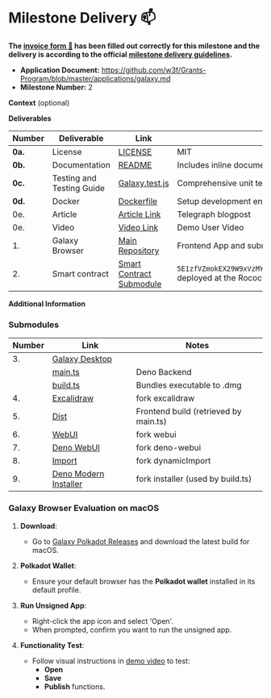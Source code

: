 # Milestone Delivery :mailbox:

**The [invoice form :pencil:](https://docs.google.com/forms/d/e/1FAIpQLSfmNYaoCgrxyhzgoKQ0ynQvnNRoTmgApz9NrMp-hd8mhIiO0A/viewform) has been filled out correctly for this milestone and the delivery is according to the official [milestone delivery guidelines](https://github.com/w3f/Grants-Program/blob/master/docs/Support%20Docs/milestone-deliverables-guidelines.md).**  

* **Application Document:** https://github.com/w3f/Grants-Program/blob/master/applications/galaxy.md
* **Milestone Number:** 2

**Context** (optional)

**Deliverables**

| Number | Deliverable | Link | Notes |
|-------|-------------|------|-------|
| **0a.** | License | [LICENSE](https://github.com/7flash/galaxy-polkadot/blob/milestone2/LICENSE) | MIT |
| **0b.** | Documentation | [README](https://github.com/7flash/galaxy-polkadot/blob/milestone2/README.md) | Includes inline documentation and tutorial |
| **0c.** | Testing and Testing Guide | [Galaxy.test.js](https://github.com/7flash/galaxy-polkadot/blob/milestone2/tests/Galaxy.test.js) | Comprehensive unit tests |
| **0d.** | Docker | [Dockerfile](https://github.com/7flash/galaxy-polkadot/blob/milestone2/Dockerfile) | Setup development environment |
| 0e. | Article | [Article Link](https://telegra.ph/Galaxy-Browser-v111-09-28) | Telegraph blogpost |
| 0e. | Video | [Video Link](https://www.youtube.com/watch?v=U1TshR00K8Q) | Demo User Video |
| 1. | Galaxy Browser | [Main Repository](https://github.com/7flash/galaxy-polkadot/tree/milestone2) | Frontend App and submodules |
| 2. | Smart contract | [Smart Contract Submodule](https://github.com/7flash/galaxy-polkadot/tree/milestone2/contract) | `5E1zfVZmokEX29W9xVzMYJAzvwnXWE7AVcP3d1rXzWhC4sxi` deployed at the Rococo testnet |

**Additional Information**
### Submodules

| Number | Link | Notes |
|-------|------|-------|
| 3. | [Galaxy Desktop](https://github.com/7flash/galaxy-desktop-app/tree/main) | |
|     | [main.ts](https://github.com/7flash/galaxy-desktop-app/blob/main/main.ts) | Deno Backend |
|     | [build.ts](https://github.com/7flash/galaxy-desktop-app/blob/main/build.ts) | Bundles executable to .dmg |
| 4. | [Excalidraw](https://github.com/7flash/galaxydraw/tree/master) | fork excalidraw |
| 5. | [Dist](https://github.com/7flash/galaxy-dist/tree/a02cde286d6f0b50935e4d8ba75d4f0b958dd8e2) | Frontend build (retrieved by main.ts) |
| 6. | [WebUI](https://github.com/7flash/webui/tree/main) | fork webui |
| 7. | [Deno WebUI](https://github.com/7flash/deno-webui/tree/main) | fork deno-webui |
| 8. | [Import](https://github.com/7flash/import/tree/main) | fork dynamicImport |
| 9. | [Deno Modern Installer](https://github.com/7flash/deno_modern_installer/tree/main) | fork installer (used by build.ts) |

### Galaxy Browser Evaluation on macOS

1. **Download**: 
   - Go to [Galaxy Polkadot Releases](https://github.com/7flash/galaxy-polkadot/releases) and download the latest build for macOS.
  
2. **Polkadot Wallet**: 
   - Ensure your default browser has the **Polkadot wallet** installed in its default profile.

3. **Run Unsigned App**: 
   - Right-click the app icon and select 'Open'.
   - When prompted, confirm you want to run the unsigned app.

4. **Functionality Test**: 
   - Follow visual instructions in [demo video](https://www.youtube.com/watch?v=U1TshR00K8Q) to test:
     - **Open** 
     - **Save**
     - **Publish** functions.

